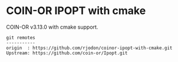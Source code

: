 COIN-OR IPOPT with cmake
========================

COIN-OR v3.13.0 with cmake support.

```
git remotes
-----------
origin  : https://github.com/rjodon/coinor-ipopt-with-cmake.git 
Upstream: https://github.com/coin-or/Ipopt.git 
```
